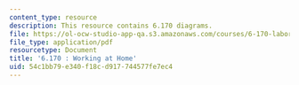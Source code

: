 ```yaml
---
content_type: resource
description: This resource contains 6.170 diagrams.
file: https://ol-ocw-studio-app-qa.s3.amazonaws.com/courses/6-170-laboratory-in-software-engineering-fall-2005/54c1bb79e340f18cd917744577fe7ec4_6_170_diagrams.pdf
file_type: application/pdf
resourcetype: Document
title: '6.170 : Working at Home'
uid: 54c1bb79-e340-f18c-d917-744577fe7ec4
---
```

